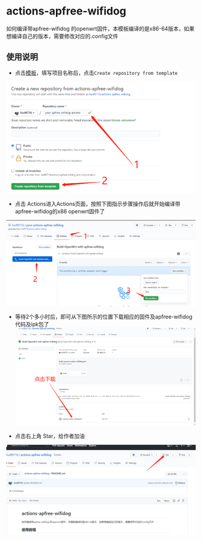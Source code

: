 # actions-apfree-wifidog

如何编译带apfree-wifidog 的openwrt固件，本模板编译的是x86-64版本，如果想编译自己的版本，需要修改对应的.config文件

## 使用说明

 - 点击[模板](https://github.com/liudf0716/actions-apfree-wifidog/generate)，填写项目名称后，点击`Create repository from template`
 
 ![根据模板创建自己的项目](action1.png)
 
 - 点击 Actions进入Actions页面，按照下图指示步骤操作后就开始编译带apfree-wifidog的x86 openwrt固件了
 
 ![进入Actions页面编译固件](action2.png)
 
 - 等待2个多小时后，即可从下图所示的位置下载相应的固件及apfree-wifidog代码及ipk包了
![下载编译完成的压缩包](action3.png)

- 点击右上角 Star，给作者加油

![点击右上角 Star](action4.png)
